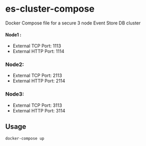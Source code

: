 # es-cluster-compose
Docker Compose file for a secure 3 node Event Store DB cluster

#### Node1 :
- External TCP Port: 1113
- External HTTP Port: 1114

### Node2:
- External TCP Port: 2113
- External HTTP Port: 2114

### Node3:
- External TCP Port: 3113
- External HTTP Port: 3114

## Usage
```
docker-compose up
```

